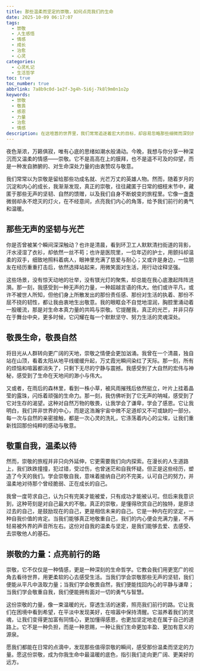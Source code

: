 ```yaml
---
title: 那些温柔而坚定的崇敬，如何点亮我们的生命
date: 2025-10-09 06:17:07
tags:
  - 崇敬
  - 人生感悟
  - 情感
  - 成长
  - 治愈
  - 心灵
categories:
  - 心灵札记
  - 生活哲学
toc: true
toc_number: true
abbrlink: 7a8b9c0d-1e2f-3g4h-5i6j-7k8l9m0n1o2p
keywords:
  - 崇敬
  - 敬畏
  - 感恩
  - 力量
  - 治愈
  - 情感
description: 在这喧嚣的世界里，我们常常追逐着宏大的目标，却容易忽略那些细微而深刻的感动。崇敬，并非只献给伟大的丰碑，它更是一种发自内心的温柔力量，是对生命中那些无声坚韧、自然馈赠以及自我成长的深深敬意。它像一束光，穿透迷雾，照亮我们前行的路，让我们学会以更柔软的心去感受，以更坚定的步履去前行。
---
```


夜色渐浓，万籁俱寂，唯有心底的思绪如潮水般涌动。今晚，我想与你分享一种深沉而又温柔的情感——崇敬。它不是高高在上的膜拜，也不是遥不可及的仰望，而是一种发自肺腑的、对生命深处力量的由衷赞叹与敬意。

我们常常以为崇敬是留给那些功成名就、光芒万丈的英雄人物。然而，随着岁月的沉淀和内心的成长，我渐渐发现，真正的崇敬，往往藏匿于日常的细枝末节中，藏匿于那些无声的坚韧、自然的馈赠，以及我们自身不断蜕变的旅程里。它像一盏盏微弱却永不熄灭的灯火，在不经意间，点亮我们内心的角落，给予我们前行的勇气和温暖。

## 那些无声的坚韧与光芒

你是否曾被某个瞬间深深触动？也许是清晨，看到环卫工人默默清扫街道的背影，汗水浸湿了衣衫，却依然一丝不苟；也许是医院里，一位年迈的护士，用颤抖却温柔的双手，细致地照料着病人，眼神里充满了慈爱与耐心；又或许是身边，一位朋友在经历重重打击后，依然选择站起来，用微笑面对生活，用行动诠释坚强。

这些场景，没有惊天动地的壮举，没有镁光灯的聚焦，却总能在我心底激起阵阵涟漪。那一刻，我感受到一种无声的力量，一种超越言语的伟大。他们或许平凡，或许不被世人所知，但他们身上所散发出的那份责任感、那份对生活的执着、那份不屈不挠的韧性，都让我由衷地生出敬意。我的眼眶会不自觉地湿润，胸腔里涌动着一股暖流，那是对生命本真力量的共鸣与崇敬。它提醒我，真正的光芒，并非只存在于舞台中央，更多时候，它闪耀在每一个默默坚守、努力生活的灵魂深处。

## 敬畏生命，敬畏自然

将目光从人群转向更广阔的天地，崇敬之情便会更加汹涌。我曾在一个清晨，独自站在山顶，看着太阳从地平线缓缓升起，万丈霞光瞬间染红了天际。那一刻，所有的烦恼和喧嚣都消失了，只剩下无尽的宁静与震撼。我感受到了大自然的宏伟与神秘，感受到了生命在天地间的渺小与伟大。

又或者，在雨后的森林里，看到一株小草，被风雨摧残后依然挺立，叶片上挂着晶莹的露珠，闪烁着顽强的生命力。那一刻，我仿佛听到了它无声的呐喊，感受到了它对生存的渴望。这种对自然万物的敬畏，让我学会了谦卑，学会了感恩。它让我明白，我们并非世界的中心，而是这浩瀚宇宙中微不足道却又不可或缺的一部分。每一次与自然的亲密接触，都是一次心灵的洗礼，它涤荡着内心的尘埃，让我们重新找回那份纯粹的感动与敬意。

## 敬重自我，温柔以待

然而，崇敬的旅程并非只向外延伸，它更需要我们向内探索。在漫长的人生道路上，我们跌跌撞撞，犯过错，受过伤，也曾迷茫和自我怀疑。但正是这些经历，塑造了今天的我们。学会崇敬自我，意味着接纳自己的不完美，认可自己的努力，并温柔地对待那个曾经脆弱、正在成长的自己。

我曾一度苛求自己，认为只有完美才能被爱，只有成功才能被认可。但后来我意识到，这种苛刻是对自己最大的不敬。真正的崇敬，是懂得欣赏自己的独特，是原谅过去的自己，是鼓励现在的自己，更是相信未来的自己。它是一种内在的坚定，一种自我价值的肯定。当我们能够真正地敬重自己，我们的内心便会充满力量，不再轻易被外界的声音所左右。这份对自我的温柔与坚定，是我们能够去爱、去感受、去崇敬他人的基石。

## 崇敬的力量：点亮前行的路

崇敬，它不仅仅是一种情感，更是一种深刻的生命哲学。它教会我们用更宽广的视角去看待世界，用更柔软的心去感受生活。当我们学会崇敬那些无声的坚韧，我们便能从平凡中汲取力量；当我们学会敬畏自然，我们便能找回内心的平静与谦卑；当我们学会敬重自我，我们便能拥有面对一切的勇气与智慧。

这份崇敬的力量，像一束温暖的光，穿透生活的迷雾，照亮我们前行的路。它让我们在困境中看到希望，在平淡中发现美好，在喧嚣中保持清醒。它滋养着我们的灵魂，让我们变得更加富有同情心，更加懂得感恩，也更加坚定地走在属于自己的道路上。它不是一种负担，而是一种恩赐，一种让我们生命更加丰盈、更加有意义的源泉。

愿我们都能在日常的点滴中，发现那些值得崇敬的瞬间，感受那份温柔而坚定的力量。愿这份崇敬，成为你我生命中最温暖的底色，指引我们走向更广阔、更美好的远方。